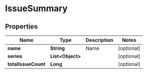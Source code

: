 
# IssueSummary

## Properties
Name | Type | Description | Notes
------------ | ------------- | ------------- | -------------
**name** | **String** | Name |  [optional]
**series** | **List&lt;Object&gt;** |  |  [optional]
**totalIssueCount** | **Long** |  |  [optional]



